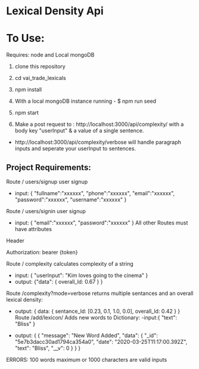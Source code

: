 # Lexical Density Api 


# To Use:
Requires: node and Local mongoDB

1. clone this repository
2. cd vai_trade_lexicals
3. npm install
4. With a local mongoDB instance running - $ npm run seed
5. npm start

6.  Make a post request to : http://localhost:3000/api/complexity/
with a body key "userInput" & a value of a single sentence.

- http://localhost:3000/api/complexity/verbose will handle paragraph inputs and seperate your userInput to sentences.



## Project Requirements: 
Route / users/signup user signup
- input: {
    "fullname":"xxxxxx",
        "phone":"xxxxxx",
        "email":"xxxxxx",
        "password":"xxxxxx",
        "username":"xxxxxx"
}

Route / users/signin user signup
- input: {
        "email":"xxxxxx",
        "password":"xxxxxx"
}
All other Routes must have attributes

Header

Authorization: bearer {token}

Route / complexity calculates complexity of a string

- input: {
    "userInput": "Kim loves going to the cinema"
}
- output: {"data": {
    overall_ld: 0.67
    }
    }

Route /complexity?mode=verbose returns multiple sentances and an overall lexical density:
- output: {
    data: {
        sentance_ld: [0.23, 0.1, 1.0, 0.0],
        overall_ld: 0.42
    }
}
Route /add/lexicon/ Adds new words to Dictionary:
-input:{
    "text": "Bliss"
}

- output: {
   {
    "message": "New Word Added",
    "data": {
        "_id": "5e7b3dacc30ad1794ca354a0",
        "date": "2020-03-25T11:17:00.392Z",
        "text": "Bliss",
        "__v": 0
    }
   }
 }


ERRORS: 100 words maximum or 1000 characters are valid inputs

